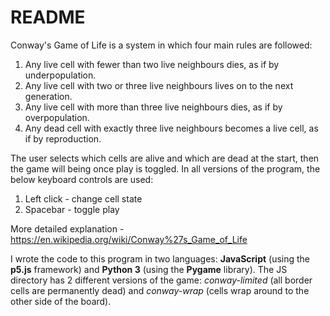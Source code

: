 # README

Conway's Game of Life is a system in which four main rules are followed:
1. Any live cell with fewer than two live neighbours dies, as if by underpopulation.
2. Any live cell with two or three live neighbours lives on to the next generation.
3. Any live cell with more than three live neighbours dies, as if by overpopulation.
4. Any dead cell with exactly three live neighbours becomes a live cell, as if by reproduction.

The user selects which cells are alive and which are dead at the start, then the game will being once play is toggled. In all versions of the program, the below keyboard controls are used:
1. Left click - change cell state
2. Spacebar - toggle play

More detailed explanation - https://en.wikipedia.org/wiki/Conway%27s_Game_of_Life

I wrote the code to this program in two languages: **JavaScript** (using the **p5.js** framework) and **Python 3** (using the **Pygame** library).
The JS directory has 2 different versions of the game: *conway-limited* (all border cells are permanently dead) and *conway-wrap* (cells wrap around to the other side of the board).
